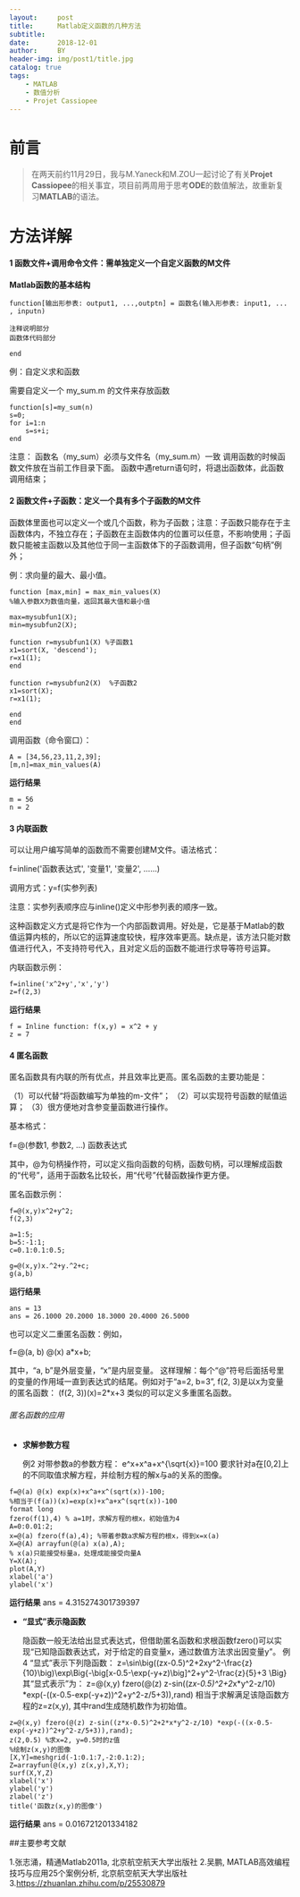 ```yaml
---
layout:     post
title:      Matlab定义函数的几种方法
subtitle:   
date:       2018-12-01
author:     BY
header-img: img/post1/title.jpg
catalog: true
tags:
    - MATLAB
    - 数值分析
    - Projet Cassiopee
---
```

# 前言

>在两天前约11月29日，我与M.Yaneck和M.ZOU一起讨论了有关**Projet Cassiopee**的相关事宜，项目前两周用于思考**ODE**的数值解法，故重新复习**MATLAB**的语法。


# 方法详解


#### 1 函数文件+调用命令文件：需单独定义一个自定义函数的M文件

**Matlab函数的基本结构**
```
function[输出形参表: output1, ...,outptn] = 函数名(输入形参表: input1, ... , inputn)

注释说明部分
函数体代码部分

end

```

例：自定义求和函数

需要自定义一个 my_sum.m 的文件来存放函数
```
function[s]=my_sum(n)
s=0;
for i=1:n
    s=s+i;
end

```

注意：
函数名（my_sum）必须与文件名（my_sum.m）一致
调用函数的时候函数文件放在当前工作目录下面。
函数中遇return语句时，将退出函数体，此函数调用结束；

#### 2 函数文件+子函数：定义一个具有多个子函数的M文件

函数体里面也可以定义一个或几个函数，称为子函数；注意：子函数只能存在于主函数体内，不独立存在；子函数在主函数体内的位置可以任意，不影响使用；子函数只能被主函数以及其他位于同一主函数体下的子函数调用，但子函数“句柄”例外；


例：求向量的最大、最小值。
```
function [max,min] = max_min_values(X)
%输入参数X为数值向量，返回其最大值和最小值

max=mysubfun1(X);
min=mysubfun2(X);

function r=mysubfun1(X) %子函数1
x1=sort(X, 'descend');
r=x1(1);
end

function r=mysubfun2(X)  %子函数2
x1=sort(X);
r=x1(1);

end
end
```
调用函数（命令窗口）：
```
A = [34,56,23,11,2,39];
[m,n]=max_min_values(A)
```
**运行结果**
```
m = 56
n = 2
```

####  3 内联函数

可以让用户编写简单的函数而不需要创建M文件。语法格式：

f=inline('函数表达式', '变量1', '变量2', ……)

调用方式：y=f(实参列表)

注意：实参列表顺序应与inline()定义中形参列表的顺序一致。

这种函数定义方式是将它作为一个内部函数调用。好处是，它是基于Matlab的数值运算内核的，所以它的运算速度较快，程序效率更高。缺点是，该方法只能对数值进行代入，不支持符号代入，且对定义后的函数不能进行求导等符号运算。


内联函数示例：
```
f=inline('x^2+y','x','y')
z=f(2,3)
```
**运行结果**
```
f = Inline function: f(x,y) = x^2 + y
z = 7
```	

#### 4 匿名函数

匿名函数具有内联的所有优点，并且效率比更高。匿名函数的主要功能是：

（1）可以代替“将函数编写为单独的m-文件”；
（2）可以实现符号函数的赋值运算；
（3）很方便地对含参变量函数进行操作。

基本格式：

f=@(参数1, 参数2, …) 函数表达式

其中，@为句柄操作符，可以定义指向函数的句柄，函数句柄，可以理解成函数的“代号”，适用于函数名比较长，用“代号”代替函数操作更方便。

匿名函数示例：

```
f=@(x,y)x^2+y^2;
f(2,3)

a=1:5;
b=5:-1:1;
c=0.1:0.1:0.5;

g=@(x,y)x.^2+y.^2+c;
g(a,b)
```
**运行结果**
```
ans = 13
ans = 26.1000 20.2000 18.3000 20.4000 26.5000
```
也可以定义二重匿名函数：例如，

f=@(a, b) @(x) a*x+b;

其中，“a, b”是外层变量，“x”是内层变量。
这样理解：每个“@”符号后面括号里的变量的作用域一直到表达式的结尾。例如对于“a=2, b=3”, f(2, 3)是以x为变量的匿名函数：
(f(2, 3))(x)=2*x+3
类似的可以定义多重匿名函数。

###### 匿名函数的应用

- **求解参数方程**

	例2 对带参数a的参数方程：
    e^x+x^a+x^{\sqrt{x}}=100
    要求针对a在[0,2]上的不同取值求解方程，并绘制方程的解x与a的关系的图像。


```
f=@(a) @(x) exp(x)+x^a+x^(sqrt(x))-100;
%相当于(f(a))(x)=exp(x)+x^a+x^(sqrt(x))-100
format long
fzero(f(1),4) % a=1时，求解方程的根x，初始值为4
A=0:0.01:2;
x=@(a) fzero(f(a),4); %带着参数a求解方程的根x，得到x=x(a)
X=@(A) arrayfun(@(a) x(a),A);
% x(a)只能接受标量a，处理成能接受向量A
Y=X(A);
plot(A,Y)
xlabel('a')
ylabel('x')
```
**运行结果**
ans = 4.315274301739397

- **“显式”表示隐函数**

    隐函数一般无法给出显式表达式，但借助匿名函数和求根函数fzero()可以实现“已知隐函数表达式，对于给定的自变量x，通过数值方法求出因变量y”。
    例4 “显式”表示下列隐函数：
    z=\sin\big((zx-0.5)^2+2xy^2-\frac{z}{10}\big)\exp\Big\{-\big[x-0.5-\exp(-y+z)\big]^2+y^2-\frac{z}{5}+3 \Big\}
    其“显式表示”为：
    z=@(x,y) fzero(@(z) z-sin((z*x-0.5)^2+2*x*y^2-z/10) *exp(-((x-0.5-exp(-y+z))^2+y^2-z/5+3)),rand)
    相当于求解满足该隐函数方程的z=z(x,y), 其中rand生成随机数作为初始值。

```
z=@(x,y) fzero(@(z) z-sin((z*x-0.5)^2+2*x*y^2-z/10) *exp(-((x-0.5-exp(-y+z))^2+y^2-z/5+3)),rand);
z(2,0.5) %求x=2, y=0.5时的z值
%绘制z(x,y)的图像
[X,Y]=meshgrid(-1:0.1:7,-2:0.1:2);
Z=arrayfun(@(x,y) z(x,y),X,Y);
surf(X,Y,Z)
xlabel('x')
ylabel('y')
zlabel('z')
title('函数z(x,y)的图像')
```
**运行结果**
ans = 0.016721201334182



##主要参考文献

1.张志涌，精通Matlab2011a, 北京航空航天大学出版社
2.吴鹏, MATLAB高效编程技巧与应用25个案例分析, 北京航空航天大学出版社
3.https://zhuanlan.zhihu.com/p/25530879